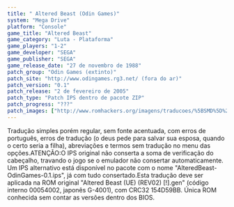 ```yaml
---
title: " Altered Beast (Odin Games)"
system: "Mega Drive"
platform: "Console"
game_title: "Altered Beast"
game_category: "Luta - Plataforma"
game_players: "1-2"
game_developer: "SEGA"
game_publisher: "SEGA"
game_release_date: "27 de novembro de 1988"
patch_group: "Odin Games (extinto)"
patch_site: "http://www.odingames.rg3.net/ (fora do ar)"
patch_version: "0.1"
patch_release: "2 de fevereiro de 2005"
patch_type: "Patch IPS dentro de pacote ZIP"
patch_progress: "???"
patch_images: ["http://www.romhackers.org/imagens/traducoes/%5BSMD%5D%20Altered%20Beast%20-%20Odin%20Games%20-%201.png","http://www.romhackers.org/imagens/traducoes/%5BSMD%5D%20Altered%20Beast%20-%20Odin%20Games%20-%202.png","http://www.romhackers.org/imagens/traducoes/%5BSMD%5D%20Altered%20Beast%20-%20Odin%20Games%20-%203.png"]
---
```

Tradução simples porém regular, sem fonte acentuada, com erros de português, erros de tradução (o deus pede para salvar sua esposa, quando o certo seria a filha), abreviações e termos sem tradução no menu das opções.ATENÇÃO:O IPS original não conserta a soma de verificação do cabeçalho, travando o jogo se o emulador não consertar automaticamente. Um IPS alternativo está disponível no pacote com o nome "AlteredBeast-OdinGames-0.1.ips", já com tudo consertado.Esta tradução deve ser aplicada na ROM original "Altered Beast (UE) (REV02) [!].gen" (código interno 00054002, japonês G-4001), com CRC32 154D59BB. Única ROM conhecida sem contar as versões dentro dos BIOS.